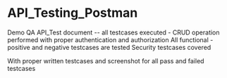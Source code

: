 # API_Testing_Postman


Demo QA API_Test document -- all testcases executed - CRUD operation performed with proper authentication and authorization
  All functional - positive and negative testcases are tested
      Security testcases covered

With proper written testcases and screenshot for all pass and failed testcases
